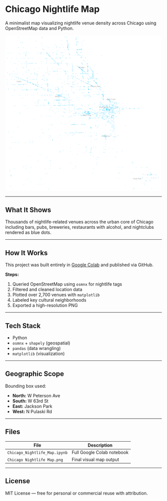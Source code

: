 # Chicago Nightlife Map

A minimalist map visualizing nightlife venue density across Chicago using OpenStreetMap data and Python.

![Chicago Nightlife Map](Chicago_Nightlife_Map.png)


---

## What It Shows

Thousands of nightlife-related venues across the urban core of Chicago including bars, pubs, breweries, restaurants with alcohol, and nightclubs rendered as blue dots.

---

## How It Works

This project was built entirely in [Google Colab](https://colab.research.google.com/) and published via GitHub.

**Steps:**

1. Queried OpenStreetMap using `osmnx` for nightlife tags  
2. Filtered and cleaned location data  
3. Plotted over 2,700 venues with `matplotlib`  
4. Labeled key cultural neighborhoods  
5. Exported a high-resolution PNG

---

## Tech Stack

- Python  
- `osmnx` + `shapely` (geospatial)  
- `pandas` (data wrangling)  
- `matplotlib` (visualization)

---

## Geographic Scope

Bounding box used:
- **North:** W Peterson Ave  
- **South:** W 63rd St  
- **East:** Jackson Park  
- **West:** N Pulaski Rd

---

## Files

| File | Description |
|------|-------------|
| `Chicago_Nightlife_Map.ipynb` | Full Google Colab notebook |
| `Chicago Nightlife Map.png`  | Final visual map output |

---

## License

MIT License — free for personal or commercial reuse with attribution.
